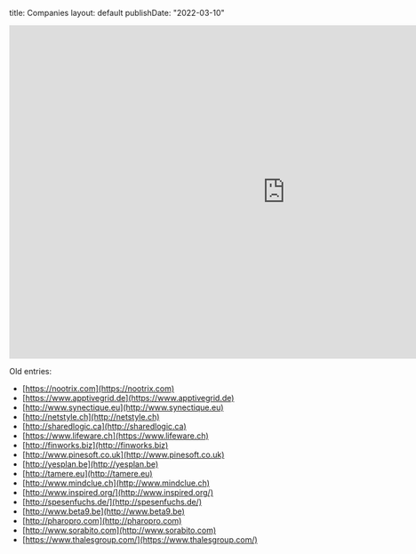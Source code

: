 title: Companies
layout: default
publishDate: "2022-03-10"

<iframe src="https://app.apptivegrid.de/?uri=/api/a/6789130f0a54378a8de82143/67e400f05cf0b6dd40ed9d07/BDOmRVrRfuAzfyGa0wxV1c3VLQo6d0vcjF6p7D69ckwhHSg6ZxX#/block" width="992" height="600" style="border:none;"></iframe>

Old entries:

- [https://nootrix.com](https://nootrix.com)
- [https://www.apptivegrid.de](https://www.apptivegrid.de)
- [http://www.synectique.eu](http://www.synectique.eu)
- [http://netstyle.ch](http://netstyle.ch)
- [http://sharedlogic.ca](http://sharedlogic.ca)
- [https://www.lifeware.ch](https://www.lifeware.ch)
- [http://finworks.biz](http://finworks.biz)
- [http://www.pinesoft.co.uk](http://www.pinesoft.co.uk)
- [http://yesplan.be](http://yesplan.be)
- [http://tamere.eu](http://tamere.eu)
- [http://www.mindclue.ch](http://www.mindclue.ch)
- [http://www.inspired.org/](http://www.inspired.org/)
- [http://spesenfuchs.de/](http://spesenfuchs.de/)
- [http://www.beta9.be](http://www.beta9.be)
- [http://pharopro.com](http://pharopro.com)
- [http://www.sorabito.com](http://www.sorabito.com)
- [https://www.thalesgroup.com/](https://www.thalesgroup.com/)
